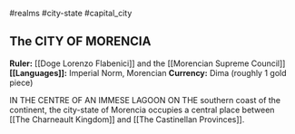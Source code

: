 #realms #city-state #capital_city 
## The CITY OF MORENCIA
**Ruler:** [[Doge Lorenzo Flabenici]] and the [[Morencian Supreme Council]]
**[[Languages]]:** Imperial Norm, Morencian
**Currency:** Dima (roughly 1 gold piece)

IN THE CENTRE OF AN IMMESE LAGOON ON THE southern coast of the continent, the city-state of Morencia occupies a central place between [[The Charneault Kingdom]] and [[The Castinellan Provinces]].

